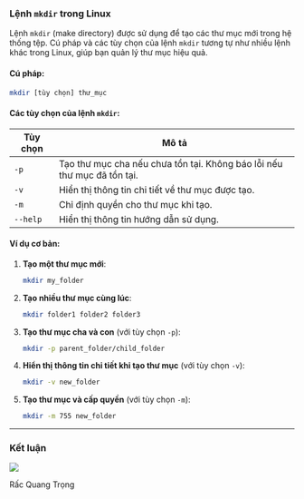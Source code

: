 ### Lệnh `mkdir` trong Linux

Lệnh `mkdir` (make directory) được sử dụng để tạo các thư mục mới trong hệ thống tệp. Cú pháp và các tùy chọn của lệnh `mkdir` tương tự như nhiều lệnh khác trong Linux, giúp bạn quản lý thư mục hiệu quả.

#### Cú pháp:
```bash
mkdir [tùy chọn] thư_mục
```

#### Các tùy chọn của lệnh `mkdir`:

| Tùy chọn  | Mô tả                                                           |
|-----------|-----------------------------------------------------------------|
| `-p`      | Tạo thư mục cha nếu chưa tồn tại. Không báo lỗi nếu thư mục đã tồn tại. |
| `-v`      | Hiển thị thông tin chi tiết về thư mục được tạo.               |
| `-m`      | Chỉ định quyền cho thư mục khi tạo.                             |
| `--help`  | Hiển thị thông tin hướng dẫn sử dụng.                           |

#### Ví dụ cơ bản:

1. **Tạo một thư mục mới**:
   ```bash
   mkdir my_folder
   ```

2. **Tạo nhiều thư mục cùng lúc**:
   ```bash
   mkdir folder1 folder2 folder3
   ```

3. **Tạo thư mục cha và con** (với tùy chọn `-p`):
   ```bash
   mkdir -p parent_folder/child_folder
   ```

4. **Hiển thị thông tin chi tiết khi tạo thư mục** (với tùy chọn `-v`):
   ```bash
   mkdir -v new_folder
   ```

5. **Tạo thư mục và cấp quyền** (với tùy chọn `-m`):
   ```bash
   mkdir -m 755 new_folder
   ```
---
### Kết luận
![](https://img001.prntscr.com/file/img001/WvFSp4I5TTWs9Xh_mBrDgQ.png)

Rấc Quang Trọng
